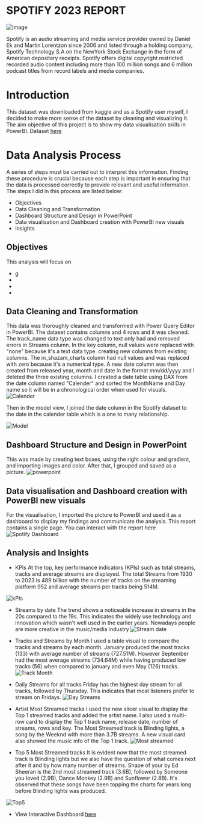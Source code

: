 # SPOTIFY 2023 REPORT
![image](https://github.com/user-attachments/assets/e6cac69a-3b81-4ba8-96bc-9d8854638780)


Spotify is an audio streaming and media service provider owned by Daniel Ek and Martin Lorentzon since 2006 and listed through a holding company, Spotify Technology S.A on the NewYork Stock Exchange in the form of American depositary receipts.
Spotify offers digital copyright restricted recorded audio content including more than 100 million songs and 6 million podcast titles from record labels and media companies.

# Introduction 
This dataset was downloaded from kaggle and as a Spotify user myself,  I decided to make more sense of the dataset by cleaning and visualizing it. The aim objective of this project is to show my data visualisation skills in PowerBI.
Dataset [here](https://github.com/Samiatjaji/Spotify-2023-/blob/main/Onyx%20Data%20DataDNA%20Datatset%20Challenge%20-%20Spotify%20Most%20Streamed%20Songs%202023%20Dataset%20-%20October%202023.zip)

# Data Analysis Process
A series of steps must be carried out to interpret this information. Finding these procedure is crucial because each step is important in ensuring that the data is processed correctly to provide relevant and useful information. The steps I did in this process are listed below:

- Objectives
- Data Cleaning and Transformation 
- Dashboard Structure and Design in PowerPoint
- Data visualisation and Dashboard creation with PowerBI new visuals 
- Insights

## Objectives
This analysis will focus on
- g
-
-
-

## Data Cleaning and Transformation 
This data was thoroughly cleaned and transformed with Power Query Editor in PowerBI. The dataset contains columns and 4 rows and it was cleaned. The track_name data type was changed to text only had and removed errors in Streams column. In the key column, null values were replaced with "none" because it's a text data type. creating new columns from existing columns. The in_shazam_charts column had null values and was replaced with zero because it's a numerical type. A new date column was then created from released year, month and date in the format mm/dd/yyyy and I deleted the three existing columns.
I created a date table using DAX from the date column named "Calender" and sorted the MonthName and Day name so it will be in a  chronological order when used for visuals.
![Calender](https://github.com/user-attachments/assets/98ee2cf5-862d-4f77-bbe2-b766000a434b)

Then in the model view, I joined the date column in the Spotify dataset to the date in the calender table which is a one to many relationship.

 ![Model](https://github.com/user-attachments/assets/fdb0005c-beeb-41ac-b670-ba51cee02851)

## Dashboard Structure and Design in PowerPoint
This was made by creating text boxes, using the right colour and gradient, and importing images and color. After that, I grouped and saved as a picture. 
![powerpoint](https://github.com/user-attachments/assets/8f7b9e51-84da-41e3-b793-dfea20e75b65)


## Data visualisation and Dashboard creation with PowerBI new visuals

For the visualisation, I imported the picture to PowerBI and used it as a dashboard to display my findings and communicate the analysis.
This report contains a single page. You can interact with the report here
![Spotify Dashboard](https://github.com/user-attachments/assets/a59fb264-0785-493e-9c64-558a41691268)



## Analysis and Insights
- KPIs
At the top, key performance indicators (KPIs) such as total streams, tracks and average streams are displayed.
The total Streams from 1930 to 2023 is 489 billion with the number of tracks on the streaming platform 952 and average streams per tracks being 514M.

![kPIs](https://github.com/user-attachments/assets/585bc6e3-3b33-422c-a52f-13b2ad052ff7)


- Streams by date
The trend shows a noticeable increase in streams in the 20s compared to the 19s. This indicates the widely use technology and innovation which wasn't well used in the earlier years. Nowadays people are more creative in the music/media industry
![Stream date](https://github.com/user-attachments/assets/77a82460-bafd-498e-8493-f72ecc7d07ac)


- Tracks and Streams by Month
I used a table visual to compare the tracks and streams by each month. January produced the most tracks (133) with average number of streams (727.51M). However September had the most average streams (734.64M) while having produced low tracks (56) when compared to january and even May (126) tracks.
![Track Month](https://github.com/user-attachments/assets/d906c8e5-ce0a-4bee-a260-7b617ae3a7cf)


- Daily Streams for all tracks
Friday has the highest day stream for all tracks, followed by Thursday. This indicates that most listeners prefer to stream on Fridays.
![Day Streams](https://github.com/user-attachments/assets/d4507e63-e0b6-4e52-bff5-95e944b242b7)


- Artist Most Streamed tracks
I used the new slicer visual to display the Top 1 streamed tracks and added the artist name. I also used a multi-row card to display the Top 1 track name, release date, number of streams, rows and key.
The Most Streamed track is Blinding lights, a song by the Weeknd with more than 3.7B streams. A new visual card also showed the music info of the Top 1 track.
![Most streamed](https://github.com/user-attachments/assets/2de35c09-e3fc-440f-8406-937100842e47)


- Top 5 Most Streamed tracks 
It is evident now that the most streamed track is Blinding lights but we also have the question of what comes next after it and by how many number of streams. Shape of your by Ed Sheeran is the 2nd most streamed track (3.6B), followed by Someone you loved (2.9B), Dance  Monkey (2.9B) and Sunflower (2.8B). It's observed that these songs have been topping the charts for years long before Blinding lights was produced.

 ![Top5](https://github.com/user-attachments/assets/fc406954-24ab-414d-9933-7d408d7b1530)






- View Interactive Dashboard [here](https://github.com/Samiatjaji/Spotify-2023-/blob/main/SPOTIFY.pbix)
